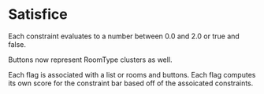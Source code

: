 # Satisfice

Each constraint evaluates to a number between 0.0 and 2.0 or true and false.

Buttons now represent RoomType clusters as well.

Each flag is associated with a list or rooms and buttons.
Each flag computes its own score for the constraint bar based off of the assoicated constraints.